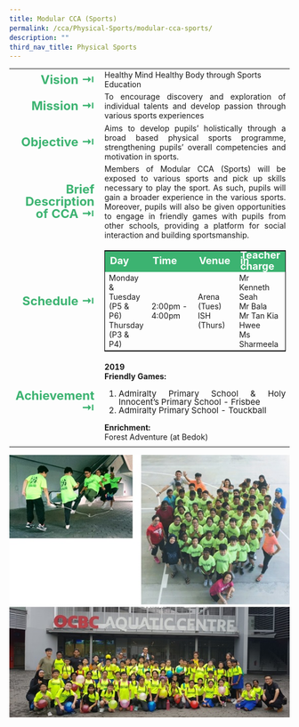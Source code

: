 ```yaml
---
title: Modular CCA (Sports)
permalink: /cca/Physical-Sports/modular-cca-sports/
description: ""
third_nav_title: Physical Sports
---
```

<table>
	<tr><td width=70 style="line-height:1; font-weight:bold; font-size: 22px; color:mediumseagreen; border:0px solid black; text-align:right">Vision &#8677;</td>
		<td>Healthy Mind Healthy Body through Sports Education</td>
	</tr>
	<tr><td style="line-height:1; font-weight:bold; font-size: 22px; color:mediumseagreen; border:0px solid black; text-align:right">Mission &#8677;</td>
		<td style="text-align:justify">To encourage discovery and exploration of individual talents and develop passion through various sports experiences</td>
	</tr>
	<tr><td style="line-height:1; font-weight:bold; font-size: 22px; color:mediumseagreen; border:0px solid black; text-align:right">Objective &#8677;</td>
		<td style="text-align:justify">Aims to develop pupils’ holistically through a broad based physical sports programme, strengthening pupils’ overall competencies and motivation in sports.</td>
	</tr>
		<tr><td style="line-height:1; font-weight:bold; font-size: 22px; color:mediumseagreen; border:0px solid black; text-align:right">Brief Description of CCA &#8677;</td>
		<td style="text-align:justify">Members of Modular CCA (Sports) will be exposed to various sports and pick up skills necessary to play the sport. As such, pupils will gain a broader experience in the various sports. Moreover, pupils will also be given opportunities to engage in friendly games with pupils from other schools, providing a platform for social interaction and building sportsmanship.</td>
	</tr>
	<tr><td style="line-height:1; font-weight:bold; font-size: 22px; color:mediumseagreen; border:0px solid black; text-align:right">Schedule &#8677;</td>
		<td>
			<table style="border:1px solid black">
		<tbody>
			<tr style="line-height:10px; font-weight: bold; background-color:mediumseagreen; font-size:18px;color:white"><td>Day</td><td width=100>Time</td><td>Venue</td><td>Teacher in charge</td></tr>
			<tr><td>Monday & <br>Tuesday (P5 & P6)<br>Thursday (P3 & P4)</td><td>2:00pm - 4:00pm</td><td>Arena (Tues)<br>ISH (Thurs)</td><td>Mr Kenneth Seah<br>Mr Bala<br>Mr Tan Kia Hwee<br> Ms Sharmeela</td></tr>
		</tbody>
	</table>
		</td>
	</tr>
		<tr><td style="line-height:1; font-weight:bold; font-size: 22px; color:mediumseagreen; border:0px solid black; text-align:right">Achievement &#8677;</td>
			<td style="text-align:justify"><b>2019</b><br>
				<b>Friendly Games:</b><br>
				<ol style="font-size:15px">
					<li style="line-height:15px">Admiralty Primary School & Holy Innocent’s Primary School - Frisbee</li>
					<li style="line-height:15px">Admiralty Primary School - Touckball</li></ol>
				<b>Enrichment:</b><br>Forest Adventure (at Bedok)
			</td>
	</tr>
	<tr><td></td></tr>
</table>





![](/images/MultiSportsCCA.jpeg)